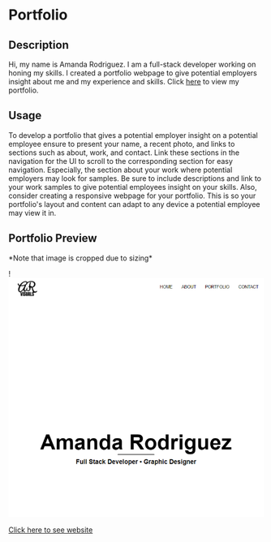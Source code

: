 # Portfolio

## Description
Hi, my name is Amanda Rodriguez. I am a full-stack developer working on honing my skills. I created a portfolio webpage to give potential employers insight about me and my experience and skills. Click <a href="https://amandardz.github.io/Portfolio/">here</a> to view my portfolio.

## Usage
To develop a portfolio that gives a potential employer insight on a potential employee ensure to present your name, a recent photo, and links to sections such as about, work, and contact. Link these sections in the navigation for the UI to scroll to the corresponding section for easy navigation. Especially, the section about your work where potential employers may look for samples. Be sure to include descriptions and link to your work samples to give potential employees insight on your skills. Also, consider creating a responsive webpage for your portfolio. This is so your portfolio's layout and content can adapt to any device a potential employee may view it in. 

## Portfolio Preview
<p> *Note that image is cropped due to sizing* </p>
!<img src="assets\images\portfolio.PNG" alt="Image of portfolio">

[Click here to see website](https://amandardz.github.io/Portfolio/)

